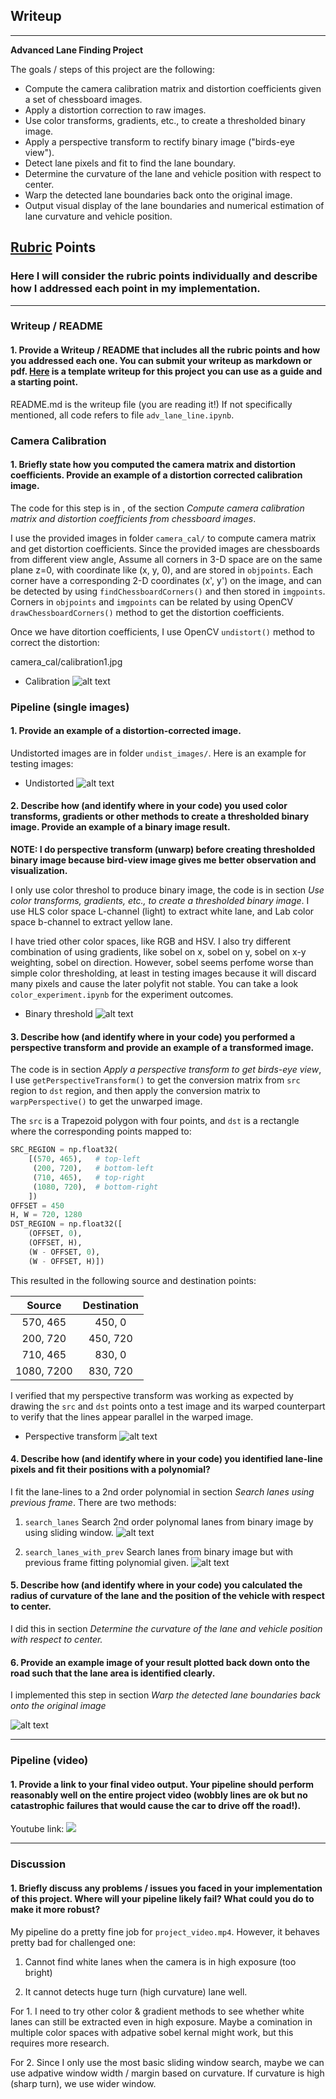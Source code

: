 ## Writeup

---

**Advanced Lane Finding Project**

The goals / steps of this project are the following:

* Compute the camera calibration matrix and distortion coefficients given a set of chessboard images.
* Apply a distortion correction to raw images.
* Use color transforms, gradients, etc., to create a thresholded binary image.
* Apply a perspective transform to rectify binary image ("birds-eye view").
* Detect lane pixels and fit to find the lane boundary.
* Determine the curvature of the lane and vehicle position with respect to center.
* Warp the detected lane boundaries back onto the original image.
* Output visual display of the lane boundaries and numerical estimation of lane curvature and vehicle position.

[//]: # (Image References)

[image3]: 
[image4]: 


## [Rubric](https://review.udacity.com/#!/rubrics/571/view) Points

### Here I will consider the rubric points individually and describe how I addressed each point in my implementation.  

---

### Writeup / README

#### 1. Provide a Writeup / README that includes all the rubric points and how you addressed each one.  You can submit your writeup as markdown or pdf.  [Here](https://github.com/udacity/CarND-Advanced-Lane-Lines/blob/master/writeup_template.md) is a template writeup for this project you can use as a guide and a starting point.  

README.md is the writeup file (you are reading it!)
If not specifically mentioned, all code refers to file `adv_lane_line.ipynb`.

### Camera Calibration

#### 1. Briefly state how you computed the camera matrix and distortion coefficients. Provide an example of a distortion corrected calibration image.

The code for this step is in , of the section *Compute camera calibration matrix and distortion coefficients from chessboard images*.

I use the provided images in folder `camera_cal/` to compute camera matrix and get distortion coefficients. Since the provided images are chessboards from different view angle, Assume all corners in 3-D space are on the same plane z=0, with coordinate like (x, y, 0), and are stored in `objpoints`. Each corner have a corresponding 2-D coordinates (x', y') on the image, and can be detected by using `findChessboardCorners()` and then stored in `imgpoints`. Corners in `objpoints` and `imgpoints` can be related by using OpenCV `drawChessboardCorners()` method to get the distortion coefficients.

Once we have ditortion coefficients, I use OpenCV `undistort()` method to correct the distortion:

camera_cal/calibration1.jpg
* Calibration
![alt text](./images/calibrate.jpg)


### Pipeline (single images)

#### 1. Provide an example of a distortion-corrected image.

Undistorted images are in folder `undist_images/`. Here is an example for testing images:

* Undistorted
![alt text](./images/undistort.png)


#### 2. Describe how (and identify where in your code) you used color transforms, gradients or other methods to create a thresholded binary image.  Provide an example of a binary image result.

**NOTE: I do perspective transform (unwarp) before creating thresholded binary image because bird-view image gives me better observation and visualization.**

I only use color threshol to produce binary image, the code is in section *Use color transforms, gradients, etc., to create a thresholded binary image*. I use HLS color space L-channel (light) to extract white lane, and Lab color space b-channel to extract yellow lane. 

I have tried other color spaces, like RGB and HSV. I also try different combination of using gradients, like sobel on x, sobel on y, sobel on x-y weighting, sobel on direction. However, sobel seems perfome worse than simple color thresholding, at least in testing images because it will discard many pixels and cause the later polyfit not stable. You can take a look `color_experiment.ipynb` for the experiment outcomes.

* Binary threshold
![alt text](./images/binary_threshold.png)

#### 3. Describe how (and identify where in your code) you performed a perspective transform and provide an example of a transformed image.

The code is in section *Apply a perspective transform to get birds-eye view*, I use `getPerspectiveTransform()` to get the conversion matrix from `src` region to `dst` region, and then apply the conversion matrix to `warpPerspective()` to get the unwarped image. 

The `src` is a Trapezoid polygon with four points, and `dst` is a rectangle where the corresponding points mapped to:


```python
SRC_REGION = np.float32(
    [(570, 465),   # top-left
     (200, 720),   # bottom-left
     (710, 465),   # top-right
     (1080, 720),  # bottom-right
    ])
OFFSET = 450
H, W = 720, 1280
DST_REGION = np.float32([
    (OFFSET, 0),
    (OFFSET, H),
    (W - OFFSET, 0),
    (W - OFFSET, H)])
```

This resulted in the following source and destination points:

| Source        | Destination   | 
|:-------------:|:-------------:| 
| 570, 465      | 450, 0        | 
| 200, 720      | 450, 720      |
| 710, 465      | 830, 0        |
| 1080, 7200    | 830, 720      |

I verified that my perspective transform was working as expected by drawing the `src` and `dst` points onto a test image and its warped counterpart to verify that the lines appear parallel in the warped image.

* Perspective transform
![alt text](./images/perspective.png)

#### 4. Describe how (and identify where in your code) you identified lane-line pixels and fit their positions with a polynomial?

I fit the lane-lines to a 2nd order polynomial in section *Search lanes using previous frame*. There are two methods:

1. `search_lanes`
Search 2nd order polynomal lanes from binary image by using sliding window.
![alt text](./images/search_lane.png)

2. `search_lanes_with_prev`
Search lanes from binary image but with previous frame fitting polynomial given. 
![alt text](./images/search_lane_with_prev.png)


#### 5. Describe how (and identify where in your code) you calculated the radius of curvature of the lane and the position of the vehicle with respect to center.

I did this in section *Determine the curvature of the lane and vehicle position with respect to center.*

#### 6. Provide an example image of your result plotted back down onto the road such that the lane area is identified clearly.

I implemented this step in section *Warp the detected lane boundaries back onto the original image*

![alt text](./images/drawdata.png)
 
---

### Pipeline (video)

#### 1. Provide a link to your final video output.  Your pipeline should perform reasonably well on the entire project video (wobbly lines are ok but no catastrophic failures that would cause the car to drive off the road!).

Youtube link:
[![](http://img.youtube.com/vi/LOMVdBbm-uE/0.jpg)](http://www.youtube.com/watch?v=LOMVdBbm-uE "Video output")

---

### Discussion

#### 1. Briefly discuss any problems / issues you faced in your implementation of this project.  Where will your pipeline likely fail?  What could you do to make it more robust?

My pipeline do a pretty fine job for `project_video.mp4`. However, it behaves pretty bad for challenged one:

1. Cannot find white lanes when the camera is in high exposure (too bright)

2. It cannot detects huge turn (high curvature) lane well.

For 1. I need to try other color & gradient methods to see whether white lanes can still be extracted even in high exposure. Maybe a comination in multiple color spaces with adpative sobel kernal might work, but this requires more research.

For 2. Since I only use the most basic sliding window search, maybe we can use adpative window width / margin based on curvature. If curvature is high (sharp turn), we use wider window.